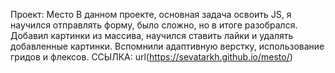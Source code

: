  Проект: Место
В данном проекте, основная задача освоить JS,
я научился отправлять форму, было сложно, но в итоге разобрался. Добавил картинки
из массива, научился ставить лайки и удалять добавленные картинки.
Вспомнили адаптивную верстку, использование гридов и флексов. 
ССЫЛКА: url(https://sevatarkh.github.io/mesto/)